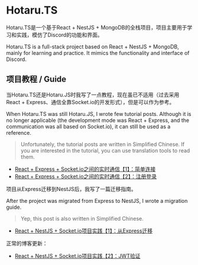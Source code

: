 # Hotaru.TS

Hotaru.TS是一个基于React + NestJS + MongoDB的全栈项目，项目主要用于学习和实践，模仿了Discord的功能和界面。

Hotaru.TS is a full-stack project based on React + NestJS + MongoDB, mainly for learning and practice. It mimics the functionality and interface of Discord.

## 项目教程 / Guide

当Hotaru.TS还是Hotaru.JS时我写了一点教程，现在虽已不适用（过去采用React + Express、通信全靠Socket.io的开发形式），但是可以作为参考。

When Hotaru.TS was still Hotaru.JS, I wrote few tutorial posts. Although it is no longer applicable (the development mode was React + Express, and the communication was all based on Socket.io), it can still be used as a reference.

> Unfortunately, the tutorial posts are written in Simplified Chinese. If you are interested in the tutorial, you can use translation tools to read them.

- [React + Express + Socket.io之间的实时通信【1】：简单连接](https://cytrogen.icu/posts/948f)
- [React + Express + Socket.io之间的实时通信【2】：注册登录](https://cytrogen.icu/posts/bb3e)

项目从Express迁移到NestJS后，我写了一篇迁移指南。

After the project was migrated from Express to NestJS, I wrote a migration guide.

> Yep, this post is also written in Simplified Chinese.

- [React + NestJS + Socket.io项目实践【1】：从Express迁移](https://cytrogen.icu/posts/3b97)

正常的博客更新：

- [React + NestJS + Socket.io项目实践【2】：JWT验证](https://cytrogen.icu/posts/40b4)

